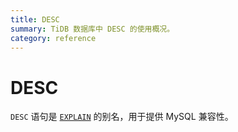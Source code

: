 ```yaml
---
title: DESC
summary: TiDB 数据库中 DESC 的使用概况。
category: reference
---
```


# DESC

`DESC` 语句是 [`EXPLAIN`](/dev/reference/sql/statements/explain.md) 的别名，用于提供 MySQL 兼容性。
